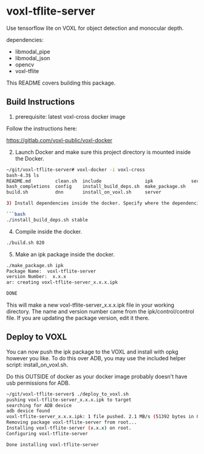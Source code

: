 # voxl-tflite-server

Use tensorflow lite on VOXL for object detection and monocular depth.

dependencies:
* libmodal_pipe
* libmodal_json
* opencv
* voxl-tflite

This README covers building this package.

## Build Instructions

1) prerequisite: latest voxl-cross docker image

Follow the instructions here:

https://gitlab.com/voxl-public/voxl-docker


2) Launch Docker and make sure this project directory is mounted inside the Docker.

```bash
~/git/voxl-tflite-server# voxl-docker -i voxl-cross
bash-4.3$ ls
README.md         clean.sh  include                ipk              service
bash_completions  config    install_build_deps.sh  make_package.sh
build.sh          dnn       install_on_voxl.sh     server

3) Install dependencies inside the docker. Specify where the dependencies should be pulled from, either the development (dev) or stable modalai package repos. If building the master branch you should specify `stable`, otherwise `dev`.

```bash
./install_build_deps.sh stable
```

4) Compile inside the docker.

```bash
./build.sh 820
```

5) Make an ipk package inside the docker.

```bash
./make_package.sh ipk
Package Name:  voxl-tflite-server
version Number:  x.x.x
ar: creating voxl-tflite-server_x.x.x.ipk

DONE
```

This will make a new voxl-tflite-server_x.x.x.ipk file in your working directory. The name and version number came from the ipk/control/control file. If you are updating the package version, edit it there.


## Deploy to VOXL

You can now push the ipk package to the VOXL and install with opkg however you like. To do this over ADB, you may use the included helper script: install_on_voxl.sh.

Do this OUTSIDE of docker as your docker image probably doesn't have usb permissions for ADB.

```bash
~/git/voxl-tflite-server$ ./deploy_to_voxl.sh
pushing voxl-tflite-server_x.x.x.ipk to target
searching for ADB device
adb device found
voxl-tflite-server_x.x.x.ipk: 1 file pushed. 2.1 MB/s (51392 bytes in 0.023s)
Removing package voxl-tflite-server from root...
Installing voxl-tflite-server (x.x.x) on root.
Configuring voxl-tflite-server

Done installing voxl-tflite-server
```
